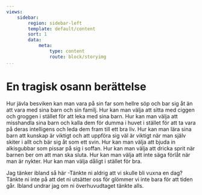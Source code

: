 ```yaml
---
views:
    sidebar:
        region: sidebar-left
        template: default/content
        sort: 1
        data:
            meta:
                type: content
                route: block/storyimg
...
```


# En tragisk osann berättelse

Hur jävla besviken kan man vara på sin far som hellre söp och bar sig åt än att vara med sina barn och sin familj. Hur kan man välja att sitta med ciggen och groggen i stället för att leka med sina barn. Hur kan man välja att misshandla sina barn och kalla dem för dumma i huvet i stället för att ta vara på deras intelligens och leda dem fram till ett bra liv. Hur kan man lära sina barn att kunskap är viktigt och att uppföra sig väl är viktigt när man själv skiter i allt och bär sig åt som ett svin. Hur kan man välja att bjuda in alkisgubbar som pissar på sig i soffan. Hur kan man välja att dricka sprit när barnen ber om att man ska sluta. Hur kan man välja att inte säga förlåt när man är nykter. Hur kan man välja dåligt i stället för bra.

Jag tänker ibland så här -Tänkte ni aldrig att vi skulle bli vuxna en dag? Tänkte ni inte på att det ni utsätter oss för glömmer vi inte bara för att tiden går. Ibland undrar jag om ni överhuvudtaget tänkte alls.
